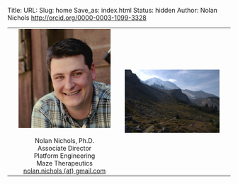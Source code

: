 Title:
URL:
Slug: home
Save_as: index.html
Status: hidden
Author: Nolan Nichols <http://orcid.org/0000-0003-1099-3328>

<table>
    <tr>
      <td style="text-align: center; padding-left: 25px;">
        <img src="./images/nolan.png"></br>
        </br>
        Nolan Nichols, Ph.D.</br>
        Associate Director</br>
        Platform Engineering</br>
        Maze Therapeutics</br>
        <a href="mailto:nolan.nichols@gmail.com">nolan.nichols (at) gmail.com</a>
      </td>
      <td style="padding: 25px;">
        <img src="./images/summerland.jpg">
      </td>
    </tr>
</table>